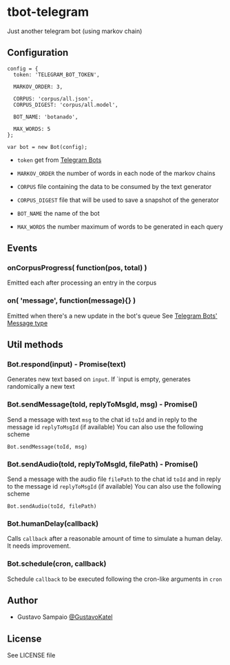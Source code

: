 # tbot-telegram
Just another telegram bot (using markov chain)

## Configuration

    config = {
      token: 'TELEGRAM_BOT_TOKEN',

      MARKOV_ORDER: 3,

      CORPUS: 'corpus/all.json',
      CORPUS_DIGEST: 'corpus/all.model',

      BOT_NAME: 'botanado',

      MAX_WORDS: 5
    };

    var bot = new Bot(config);

  - `token` get from [Telegram Bots](https://core.telegram.org/bots)

  - `MARKOV_ORDER` the number of words in each node of the markov chains

  - `CORPUS` file containing the data to be consumed by the text generator
  - `CORPUS_DIGEST` file that will be used to save a snapshot of the generator

  - `BOT_NAME` the name of the bot

  - `MAX_WORDS` the number maximum of words to be generated in each query

## Events

### onCorpusProgress( function(pos, total) )

Emitted each after processing an entry in the corpus

### on( 'message', function(message){} )

Emitted when there's a new update in the bot's queue
See [Telegram Bots' Message type](https://core.telegram.org/bots/api#message)

## Util methods

### Bot.respond(input) - Promise(text)

Generates new text based on `input`. If `input is empty, generates
randomically a new text

### Bot.sendMessage(toId, replyToMsgId, msg) - Promise()

Send a message with text `msg` to the chat id `toId` and in reply to the message id `replyToMsgId` (if available)
You can also use the following scheme

    Bot.sendMessage(toId, msg)

### Bot.sendAudio(toId, replyToMsgId, filePath) - Promise()

Send a message with the audio file `filePath` to the chat id `toId` and in reply to the message id `replyToMsgId` (if available)
You can also use the following scheme

    Bot.sendAudio(toId, filePath)

### Bot.humanDelay(callback)

Calls `callback` after a reasonable amount of time to simulate a human delay.
It needs improvement.

### Bot.schedule(cron, callback)

Schedule `callback` to be executed following the cron-like arguments in `cron`

## Author

- Gustavo Sampaio [@GustavoKatel](https://github.com/GustavoKatel)

## License

See LICENSE file
